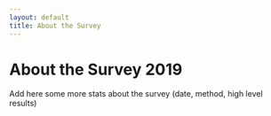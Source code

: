 ```yaml
---
layout: default
title: About the Survey
---
```


# About the Survey 2019
Add here some more stats about the survey (date, method, high level results)
